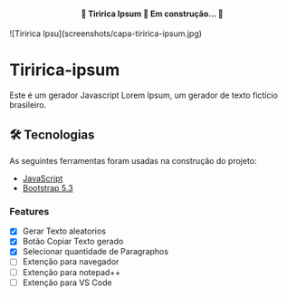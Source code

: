 <h4 align="center"> 
	🚧  Tiririca Ipsum 🚀 Em construção...  🚧
</h4>
![Tiririca Ipsu](screenshots/capa-tiririca-ipsum.jpg)

# Tiririca-ipsum
Este é um gerador Javascript Lorem Ipsum, um gerador de texto fictício brasileiro.

## 🛠 Tecnologias

As seguintes ferramentas foram usadas na construção do projeto:

- [JavaScript](https://www.javascript.com/)
- [Bootstrap 5.3](https://getbootstrap.com/)

### Features

- [x] Gerar Texto aleatorios
- [x] Botão Copiar Texto gerado
- [x] Selecionar quantidade de Paragraphos
- [ ] Extenção para navegador
- [ ] Extenção para notepad++
- [ ] Extenção para VS Code